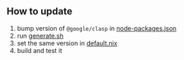 ## How to update

1. bump version of `@google/clasp` in [node-packages.json](./node-packages.json)
2. run [generate.sh](./generate.sh)
3. set the same version in [default.nix](./default.nix)
4. build and test it
